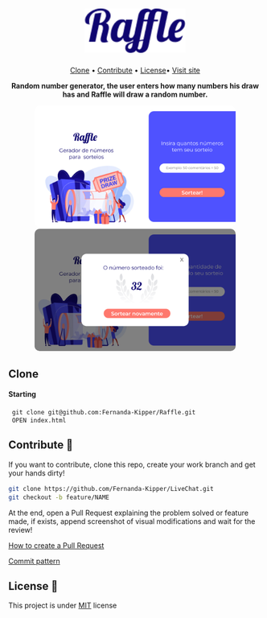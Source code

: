 <h1 align="center"><img src="/assets/logo.png" width="200px"></h1>

<p align="center">
 <a href="#clone">Clone</a> • 
  <a href="#contribute">Contribute</a> •
 <a href="#license">License</a>•
 <a href="https://admiring-euclid-0885f6.netlify.app/">Visit site</a>
</p>

<p align="center">
<b> Random number generator, the user enters how many numbers his draw has and Raffle will draw a random number.</b>
</p>

<p align="center">
   <img width="400" style="border-radius: 10px" src="/assets/screenshots/landing.png" />
   <img width="400" style="border-radius: 10px" src="/assets/screenshots/result.png" />
</p>

<h2 id="clone">Clone</h2>

<h4>Starting</h4>

```
 git clone git@github.com:Fernanda-Kipper/Raffle.git
 OPEN index.html
```

<h2 id="contribute">Contribute 🚀</h2>

If you want to contribute, clone this repo, create your work branch and get your hands dirty!

```bash
git clone https://github.com/Fernanda-Kipper/LiveChat.git
git checkout -b feature/NAME
```

 At the end, open a Pull Request explaining the problem solved or feature made, if exists, append screenshot of visual modifications and wait for the review!

[How to create a Pull Request](https://www.atlassian.com/br/git/tutorials/making-a-pull-request)

[Commit pattern](https://gist.github.com/joshbuchea/6f47e86d2510bce28f8e7f42ae84c716)


<h2 id="license">License 📃 </h2>

This project is under [MIT](LICENSE) license



